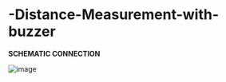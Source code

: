 # -Distance-Measurement-with-buzzer

**SCHEMATIC CONNECTION**


![image](https://github.com/Sakshi-2707/-Distance-Measurement-with-buzzer/assets/127045654/ccc07b7c-5423-4b62-86e1-680a9e6faf08)
